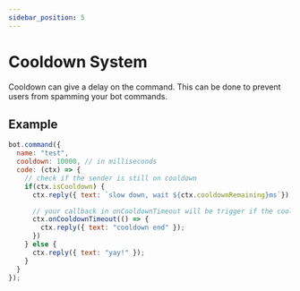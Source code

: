 ```yaml
---
sidebar_position: 5
---
```


# Cooldown System

Cooldown can give a delay on the command. This can be done to prevent users from spamming your bot commands.

## Example

```js showLineNumbers
bot.command({
  name: "test",
  cooldown: 10000, // in milliseconds
  code: (ctx) => {
    // check if the sender is still on cooldown
    if(ctx.isCooldown) {
      ctx.reply({ text: `slow down, wait ${ctx.cooldownRemaining}ms`}); // 

      // your callback in onCooldownTimeout will be trigger if the cooldown end
      ctx.onCooldownTimeout(() => {
        ctx.reply({ text: "cooldown end" });
      })
    } else {
      ctx.reply({ text: "yay!" });
    }
  }
});
```